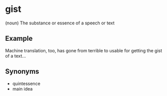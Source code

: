 # gist

(noun) The substance or essence of a speech or text

## Example

Machine translation, too, has gone from terrible to usable for getting the gist of a text...

## Synonyms

+ quintessence
+ main idea
